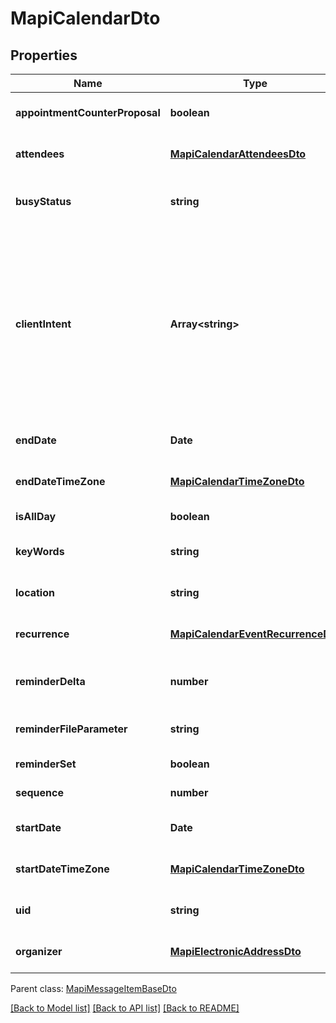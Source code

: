 
# MapiCalendarDto

## Properties
Name | Type | Description | Notes
------------ | ------------- | ------------- | -------------
**appointmentCounterProposal** | **boolean** | Value indicating whether a Meeting Response object is a counter proposal.              | [default to undefined]
**attendees** | [**MapiCalendarAttendeesDto**](MapiCalendarAttendeesDto.md) | Attendees              | [optional] [default to undefined]
**busyStatus** | **string** | Enumerates the mapi calendar possible busy status Enum, available values: Free, Tentative, Busy, OutOfOffice | [default to undefined]
**clientIntent** | **Array&lt;string&gt;** | Actions the user has taken on this Meeting object.              Items: Enumerates the actions the user can taken on the Meeting object Enum, available values: Manager, Delegate, DeletedWithNoResponse, DeletedExceptionWithNoResponse, RespondedTentative, RespondedAccept, RespondedDecline, ModifiedStartTime, ModifiedEndTime, ModifiedLocation, RespondedExceptionDecline, Canceled, ExceptionCanceled | [optional] [default to undefined]
**endDate** | **Date** | End date and time of the event. If the date is not set, default value for DateTime is returned.              | [default to undefined]
**endDateTimeZone** | [**MapiCalendarTimeZoneDto**](MapiCalendarTimeZoneDto.md) | Time zone information that indicates the time zone of the EndDate property.              | [optional] [default to undefined]
**isAllDay** | **boolean** | Value indicating whether the event is an all-day event.              | [default to undefined]
**keyWords** | **string** | Categories of the calendar object.              | [optional] [default to undefined]
**location** | **string** | Location of the event.              | [optional] [default to undefined]
**recurrence** | [**MapiCalendarEventRecurrenceDto**](MapiCalendarEventRecurrenceDto.md) | Recurrence properties.              | [optional] [default to undefined]
**reminderDelta** | **number** | Interval, in minutes, between the time at which the reminder first becomes overdue and the start time of the Calendar object.              | [default to undefined]
**reminderFileParameter** | **string** | Full path of the sound that a client SHOULD play when the reminder becomes overdue.              | [optional] [default to undefined]
**reminderSet** | **boolean** | Value indicating whether a reminder is set on the object.              | [default to undefined]
**sequence** | **number** | Sequence number.              | [default to undefined]
**startDate** | **Date** | Start date and time of the event. If the date is not set, default value for DateTime is returned.              | [default to undefined]
**startDateTimeZone** | [**MapiCalendarTimeZoneDto**](MapiCalendarTimeZoneDto.md) | Time zone information that indicates the time zone of the StartDate property.              | [optional] [default to undefined]
**uid** | **string** | Unique identifier.              | [optional] [default to undefined]
**organizer** | [**MapiElectronicAddressDto**](MapiElectronicAddressDto.md) | Organizer              | [optional] [default to undefined]

 Parent class: [MapiMessageItemBaseDto](MapiMessageItemBaseDto.md)

[[Back to Model list]](README.md#documentation-for-models) [[Back to API list]](README.md#documentation-for-api-endpoints) [[Back to README]](README.md)
